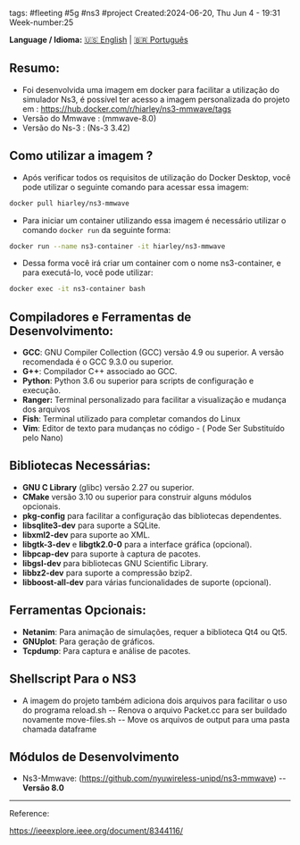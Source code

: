 tags: #fleeting #5g #ns3 #project 
Created:2024-06-20, Thu Jun 4 - 19:31
Week-number:25

**Language / Idioma:** [🇺🇸 English](Docker-MmWave_ENG.md) | [🇧🇷 Português](Docker-MmWave.md)

## Resumo:

- Foi desenvolvida uma imagem em docker para facilitar a utilização do simulador Ns3, é possível ter acesso a imagem personalizada do projeto em : https://hub.docker.com/r/hiarley/ns3-mmwave/tags
- Versão do Mmwave : (mmwave-8.0)
 -  Versão do Ns-3 : (Ns-3 3.42) 

## Como utilizar a imagem ?
- Após verificar todos os requisitos de utilização do Docker Desktop, você pode utilizar o seguinte comando para acessar essa imagem:

```Bash
docker pull hiarley/ns3-mmwave
```
-  Para iniciar um container utilizando essa imagem é necessário utilizar o comando ``docker run`` da seguinte forma:

```bash
docker run --name ns3-container -it hiarley/ns3-mmwave
```

- Dessa forma você irá criar um container com o nome ns3-container, e para executá-lo, você pode utilizar:
```bash
docker exec -it ns3-container bash
```

## **Compiladores e Ferramentas de Desenvolvimento**:

- **GCC**: GNU Compiler Collection (GCC) versão 4.9 ou superior. A versão recomendada é o GCC 9.3.0 ou superior.
- **G++**: Compilador C++ associado ao GCC.
- **Python**: Python 3.6 ou superior para scripts de configuração e execução.
- **Ranger:** Terminal personalizado para facilitar a visualização e mudança dos arquivos 
- **Fish**: Terminal utilizado para completar comandos do Linux
- **Vim**: Editor de texto para mudanças no código - ( Pode Ser Substituído pelo Nano)

## **Bibliotecas Necessárias**:

- **GNU C Library** (glibc) versão 2.27 ou superior.
- **CMake** versão 3.10 ou superior para construir alguns módulos opcionais.
- **pkg-config** para facilitar a configuração das bibliotecas dependentes.
- **libsqlite3-dev** para suporte a SQLite.
- **libxml2-dev** para suporte ao XML.
- **libgtk-3-dev** e **libgtk2.0-0** para a interface gráfica (opcional).
- **libpcap-dev** para suporte à captura de pacotes.
- **libgsl-dev** para bibliotecas GNU Scientific Library.
- **libbz2-dev** para suporte a compressão bzip2.
- **libboost-all-dev** para várias funcionalidades de suporte (opcional).

## **Ferramentas Opcionais**:

- **Netanim**: Para animação de simulações, requer a biblioteca Qt4 ou Qt5.
- **GNUplot**: Para geração de gráficos.
- **Tcpdump**: Para captura e análise de pacotes.
## Shellscript Para o NS3
- A imagem do projeto também adiciona dois arquivos para facilitar o uso do programa
	reload.sh -- Renova o arquivo Packet.cc para ser buildado novamente
	move-files.sh -- Move os arquivos de output para uma pasta chamada dataframe
## **Módulos de Desenvolvimento**
- Ns3-Mmwave: (https://github.com/nyuwireless-unipd/ns3-mmwave) -- **Versão 8.0** 
- ---
Reference:

https://ieeexplore.ieee.org/document/8344116/
